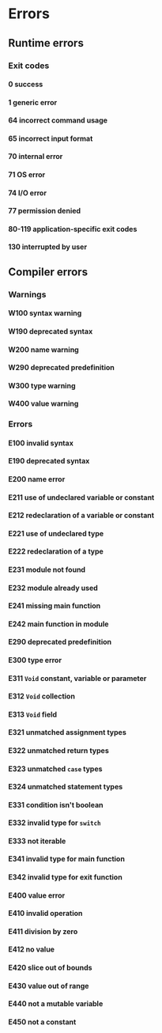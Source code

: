 # Errors

## Runtime errors

### Exit codes

#### 0 success

#### 1 generic error

#### 64 incorrect command usage

#### 65 incorrect input format

#### 70 internal error

#### 71 OS error

#### 74 I/O error

#### 77 permission denied

#### 80-119 application-specific exit codes

#### 130 interrupted by user

## Compiler errors

### Warnings

#### W100 syntax warning

#### W190 deprecated syntax

#### W200 name warning

#### W290 deprecated predefinition

#### W300 type warning

#### W400 value warning

### Errors

#### E100 invalid syntax

#### E190 deprecated syntax

#### E200 name error

#### E211 use of undeclared variable or constant

#### E212 redeclaration of a variable or constant

#### E221 use of undeclared type

#### E222 redeclaration of a type

#### E231 module not found

#### E232 module already used

#### E241 missing main function

#### E242 main function in module

#### E290 deprecated predefinition

#### E300 type error

#### E311 `Void` constant, variable or parameter

#### E312 `Void` collection

#### E313 `Void` field

#### E321 unmatched assignment types

#### E322 unmatched return types

#### E323 unmatched `case` types

#### E324 unmatched statement types

#### E331 condition isn't boolean

#### E332 invalid type for `switch`

#### E333 not iterable

#### E341 invalid type for main function

#### E342 invalid type for exit function

#### E400 value error

#### E410 invalid operation

#### E411 division by zero

#### E412 no value

#### E420 slice out of bounds

#### E430 value out of range

#### E440 not a mutable variable

#### E450 not a constant